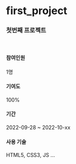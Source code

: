 # first_project 

<h3>첫번째 프로젝트</h3> <br>

<h4>참여인원</h4>

1명<br>

<h4>기여도</h4>

100%<br>

<h4>기간</h4> 

2022-09-28 ~ 2022-10-xx<br>

<h4>사용 기술</h4>

HTML5, CSS3, JS ...<br>